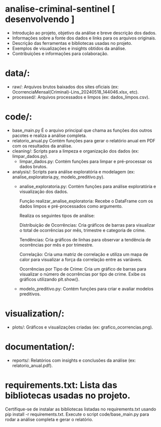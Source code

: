 # analise-criminal-sentinel [ desenvolvendo ]

- Introdução ao projeto, objetivo da análise e breve descrição dos dados.
- Informações sobre a fonte dos dados e links para os arquivos originais.
- Descrição das ferramentas e bibliotecas usadas no projeto.
- Exemplos de visualizações e insights obtidos da análise.
- Contribuições e informações para colaboração.

# data/:
- raw/: Arquivos brutos baixados dos sites oficiais (ex: OcorrenciaMensal(Criminal)-Lins_20240518_144046.xlsx, etc).
- processed/: Arquivos processados e limpos (ex: dados_limpos.csv).
# code/:
- base_main.py É o arquivo principal que chama as funções dos outros pacotes e realiza a análise completa.
- relatorio_anual.py Contém funções para gerar o relatório anual em PDF com os resultados da análise.
- cleaning/: Scripts para a limpeza e organização dos dados (ex: limpar_dados.py).
  - limpar_dados.py: Contém funções para limpar e pré-processar os dados brutos. 
- analysis/: Scripts para análise exploratória e modelagem (ex: analise_exploratoria.py, modelo_preditivo.py).
  - analise_exploratoria.py: Contém funções para análise exploratória e visualização dos dados.

    Função realizar_analise_exploratoria:
      Recebe o DataFrame com os dados limpos e pré-processados como argumento.

      Realiza os seguintes tipos de análise:

      Distribuição de Ocorrências:
       Cria gráficos de barras para visualizar o total de ocorrências por mês, trimestre e categoria de crime.

      Tendências:
       Cria gráficos de linhas para observar a tendência de ocorrências por mês e por trimestre.

      Correlação:
       Cria uma matriz de correlação e utiliza um mapa de calor para visualizar a força da correlação entre as variáveis.

      Ocorrências por Tipo de Crime:
       Cria um gráfico de barras para visualizar o número de ocorrências por tipo de crime.
       Exibe os gráficos utilizando plt.show().
         
  - modelo_preditivo.py: Contém funções para criar e avaliar modelos preditivos.  
# visualization/:
- plots/: Gráficos e visualizações criadas (ex: grafico_ocorrencias.png).
# documentation/:
- reports/: Relatórios com insights e conclusões da análise (ex: relatorio_anual.pdf).
# requirements.txt: Lista das bibliotecas usadas no projeto.
Certifique-se de instalar as bibliotecas listadas no requirements.txt usando pip install -r requirements.txt.
Execute o script code/base_main.py para rodar a análise completa e gerar o relatório.
